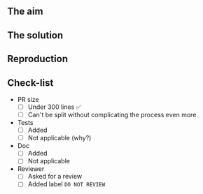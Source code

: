 <!--
  You are encouraged to remove irrelevant sections
  They can't possibly apply to all cases
-->

## The aim

<!--
  Describe the goal of the PR, this should be functional only
-->

## The solution

<!--
  Explain the technical solution if relevant
-->

## Reproduction

<!-- 
  Help the reviewer do a functional test by adding any relevant information here
  Can be a data set to import
-->

## Check-list

<!-- 
  Check that you didn't forget anything
  Each item in the list below should have one child checked
-->

* PR size
    * [ ] Under 300 lines :white_check_mark:
    * [ ] Can't be split without complicating the process even more
* Tests
    * [ ] Added
    * [ ] Not applicable (why?)
* Doc
    * [ ] Added
    * [ ] Not applicable
* Reviewer
    * [ ] Asked for a review
    * [ ] Added label `DO NOT REVIEW`

